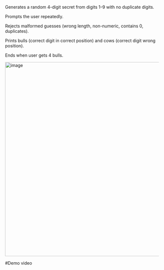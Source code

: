 Generates a random 4-digit secret from digits 1–9 with no duplicate digits.

Prompts the user repeatedly.

Rejects malformed guesses (wrong length, non-numeric, contains 0, duplicates).

Prints bulls (correct digit in correct position) and cows (correct digit wrong position).

Ends when user gets 4 bulls.

<img width="958" height="636" alt="image" src="https://github.com/user-attachments/assets/30449c6a-0bc5-4d5c-b58f-3558e75b1215" />

#Demo video

